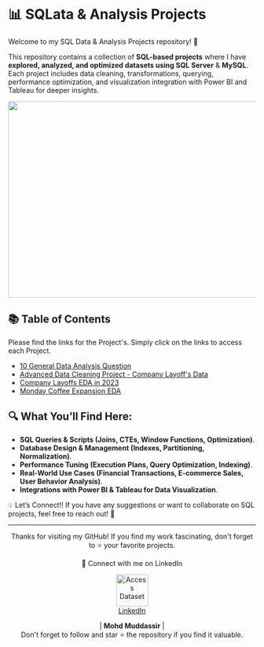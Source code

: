 # 📊 SQLata & Analysis Projects

Welcome to my SQL Data & Analysis Projects repository! 🚀

This repository contains a collection of **SQL-based projects** where I have **explored, analyzed, and optimized datasets using SQL Server** & **MySQL**. Each project includes data cleaning, transformations, querying, performance optimization, and visualization integration with Power BI and Tableau for deeper insights.

<div align="center">
    <img src="https://media.geeksforgeeks.org/wp-content/uploads/20230829132035/Top-10-SQL-Projects-For-Data-Analysis.png" width="900px" height="400px">
</div> 

## 📚 Table of Contents

Please find the links for the Project's. Simply click on the links to access each Project.
- [10 General Data Analysis Question](https://github.com/mohd-muddassir99/SQL-Projects/tree/51bf0f090519b3cd59668f2f96fe6f630bed3296/10%20General%20Data%20Analysis%20Question)
- [Advanced Data Cleaning Project - Company Layoff's Data ](https://github.com/mohd-muddassir99/SQL-Projects/tree/51bf0f090519b3cd59668f2f96fe6f630bed3296/Company%20Layoffs%20EDA%20in%202023)
- [Company Layoffs EDA in 2023](https://github.com/mohd-muddassir99/SQL-Projects/tree/51bf0f090519b3cd59668f2f96fe6f630bed3296/Company%20Layoffs%20EDA%20in%202023)
- [Monday Coffee Expansion EDA](https://github.com/mohd-muddassir99/SQL-Projects/tree/51bf0f090519b3cd59668f2f96fe6f630bed3296/Monday%20Coffee%20Expansion%20EDA)

## 🔍 What You’ll Find Here:  
- **SQL Queries & Scripts (Joins, CTEs, Window Functions, Optimization)**.
- **Database Design & Management (Indexes, Partitioning, Normalization)**.
- **Performance Tuning (Execution Plans, Query Optimization, Indexing)**.
- **Real-World Use Cases (Financial Transactions, E-commerce Sales, User Behavior Analysis)**.
- **Integrations with Power BI & Tableau for Data Visualization**.

💡 Let’s Connect!!
If you have any suggestions or want to collaborate on SQL projects, feel free to reach out! 🚀

 --- 
 
<div align="center">
<p align="center">
    Thanks for visiting my GitHub! If you find my work fascinating, don't forget to ⭐️ your favorite projects. 
    
🔗 Connect with me on LinkedIn 
 
  <p align="center">
    <a href="https://www.linkedin.com/in/mohd-muddassir99/">
        <img src="https://upload.wikimedia.org/wikipedia/commons/thumb/c/ca/LinkedIn_logo_initials.png/640px-LinkedIn_logo_initials.png" width="65px" alt="Access Dataset"><br>
        LinkedIn
    </a>

   | **Mohd Muddassir** | </a> <br>
Don't forget to follow and star ⭐ the repository if you find it valuable.
</div>
